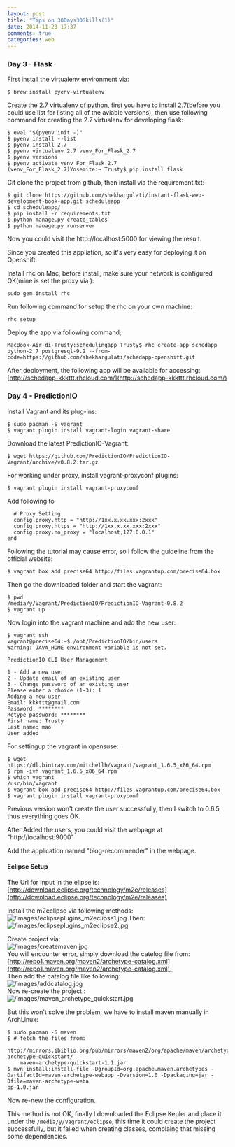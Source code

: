 ```yaml
---
layout: post
title: "Tips on 30Days30Skills(1)"
date: 2014-11-23 17:37
comments: true
categories: web
---
```

### Day 3 - Flask
First install the virtualenv environment via:     

```
$ brew install pyenv-virtualenv

```
Create the 2.7 virtualenv of python, first you have to install 2.7(before you could use list for listing all of the aviable versions), then use following command for creating the 2.7 virtualenv for developing flask:   

```
$ eval "$(pyenv init -)"
$ pyenv install --list
$ pyenv install 2.7
$ pyenv virtualenv 2.7 venv_For_Flask_2.7
$ pyenv versions
$ pyenv activate venv_For_Flask_2.7
(venv_For_Flask_2.7)Yosemite:~ Trusty$ pip install flask

```
Git clone the project from github, then install via the requirement.txt:     

```
$ git clone https://github.com/shekhargulati/instant-flask-web-development-book-app.git scheduleapp
$ cd scheduleapp/
$ pip install -r requirements.txt
$ python manage.py create_tables
$ python manage.py runserver

```
Now you could  visit the http://localhost:5000 for viewing the result.   

Since you created this appliation, so it's very easy for deploying it on Openshift.    

Install rhc on Mac, before install, make sure your network is configured OK(mine is set the proxy via ):     

```
sudo gem install rhc

```
Run following command for setup the rhc on your own machine:    

```
rhc setup

```
Deploy the app via following command;    

```
MacBook-Air-di-Trusty:schedulingapp Trusty$ rhc create-app schedapp python-2.7 postgresql-9.2 --from-code=https://github.com/shekhargulati/schedapp-openshift.git

```
After deployment, the following app will be available for accessing:    
[http://schedapp-kkkttt.rhcloud.com/](http://schedapp-kkkttt.rhcloud.com/)     


### Day 4 - PredictionIO
Install Vagrant and its plug-ins:    

```
$ sudo pacman -S vagrant
$ vagrant plugin install vagrant-login vagrant-share

```
Download the latest PredictionIO-Vagrant:    

```
$ wget https://github.com/PredictionIO/PredictionIO-Vagrant/archive/v0.8.2.tar.gz

```
For working under proxy, install vagrant-proxyconf plugins:    

```
$ vagrant plugin install vagrant-proxyconf

```
Add following to

```
  # Proxy Setting
  config.proxy.http = "http://1xx.x.xx.xxx:2xxx"
  config.proxy.https = "http://1xx.x.xx.xxx:2xxx"
  config.proxy.no_proxy = "localhost,127.0.0.1"
end

```
Following the tutorial may cause error, so I follow the guideline from the official website:     

```
$ vagrant box add precise64 http://files.vagrantup.com/precise64.box

```
Then go the downloaded folder and start the vagrant:    

```
$ pwd
/media/y/Vagrant/PredictionIO/PredictionIO-Vagrant-0.8.2
$ vagrant up

```
Now login into the vagrant machine and add the new user:    

```
$ vagrant ssh
vagrant@precise64:~$ /opt/PredictionIO/bin/users 
Warning: JAVA_HOME environment variable is not set.

PredictionIO CLI User Management

1 - Add a new user
2 - Update email of an existing user
3 - Change password of an existing user
Please enter a choice (1-3): 1
Adding a new user
Email: kkkttt@gmail.com
Password: ********
Retype password: ********
First name: Trusty
Last name: mao
User added

```
For settingup the vagrant in opensuse:    

```
$ wget https://dl.bintray.com/mitchellh/vagrant/vagrant_1.6.5_x86_64.rpm
$ rpm -ivh vagrant_1.6.5_x86_64.rpm
$ which vagrant
/usr/bin/vagrant 
$ vagrant box add precise64 http://files.vagrantup.com/precise64.box
$ vagrant plugin install vagrant-proxyconf

```

Previous version won't create the user successfully, then I switch to 0.6.5, thus everything goes OK.   

After Added the users, you could visit the webpage at "http://localhost:9000"       

Add the application named "blog-recommender" in the webpage.     
#### Eclipse Setup
The Url for input in the elipse is:     
[http://download.eclipse.org/technology/m2e/releases](http://download.eclipse.org/technology/m2e/releases)    

Install the m2eclipse via following methods:     
![/images/eclipseplugins_m2eclipse1.jpg](/images/eclipseplugins_m2eclipse1.jpg)
Then:   
![/images/eclipseplugins_m2eclipse2.jpg](/images/eclipseplugins_m2eclipse2.jpg)


Create project via:    
![/images/createmaven.jpg](/images/createmaven.jpg)    
You will encounter error, simply download the catelog file from:    
[http://repo1.maven.org/maven2/archetype-catalog.xml](http://repo1.maven.org/maven2/archetype-catalog.xml)_    
Then add the catalog file like following:    
![/images/addcatalog.jpg](/images/addcatalog.jpg)     
Now re-create the project :     
![/images/maven_archetype_quickstart.jpg](/images/maven_archetype_quickstart.jpg)    

But this won't solve the problem, we have to install maven manually in ArchLinux:     

```
$ sudo pacman -S maven
$ # fetch the files from: 
	http://mirrors.ibiblio.org/pub/mirrors/maven2/org/apache/maven/archetypes/maven-archetype-quickstart/
	maven-archetype-quickstart-1.1.jar
$ mvn install:install-file -DgroupId=org.apache.maven.archetypes -DartifactId=maven-archetype-webapp -Dversion=1.0 -Dpackaging=jar -Dfile=maven-archetype-weba
pp-1.0.jar

```
Now re-new the configuration.    

This method is not OK, finally I downloaded the Eclipse Kepler and place it under the `/media/y/Vagrant/eclipse`, this time it could create the project successfully, but it failed when creating classes, complaing that missing some dependencies.   

